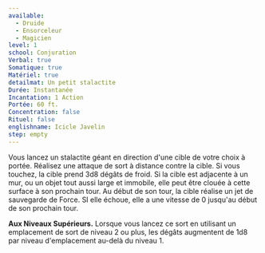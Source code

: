 ```yaml
---
available:
  - Druide
  - Ensorceleur
  - Magicien
level: 1
school: Conjuration
Verbal: true
Somatique: true
Matériel: true
detailmat: Un petit stalactite
Durée: Instantanée
Incantation: 1 Action
Portée: 60 ft.
Concentration: false
Rituel: false
englishname: Icicle Javelin
step: empty
---
```

Vous lancez un stalactite géant en direction d'une cible de votre choix à portée. Réalisez une attaque de sort à distance contre la cible. Si vous touchez, la cible prend 3d8 dégâts de froid. Si la cible est adjacente à un mur, ou un objet tout aussi large et immobile, elle peut être clouée à cette surface à son prochain tour. Au début de son tour, la cible réalise un jet de sauvegarde de Force. SI elle échoue, elle a une vitesse de 0 jusqu'au début de son prochain tour.

__Aux Niveaux Supérieurs.__ Lorsque vous lancez ce sort en utilisant un emplacement de sort de niveau 2 ou plus, les dégâts augmentent de 1d8 par niveau d'emplacement au-delà du niveau 1.

